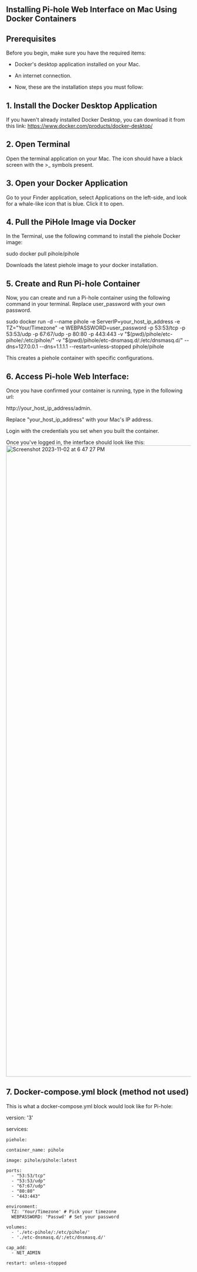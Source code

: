 ## Installing Pi-hole Web Interface on Mac Using Docker Containers

## Prerequisites

Before you begin, make sure you have the required items:

- Docker's desktop application installed on your Mac. 
- An internet connection.

- Now, these are the installation steps you must follow:
## 1. Install the Docker Desktop Application

If you haven't already installed Docker Desktop, you can download it from this link: https://www.docker.com/products/docker-desktop/


## 2. Open Terminal
Open the terminal application on your Mac. The icon should have a black screen with the >_ symbols present.

## 3. Open your Docker Application
Go to your Finder application, select Applications on the left-side, and look for a whale-like icon that is blue. Click it to open. 

## 4. Pull the PiHole Image via Docker
In the Terminal, use the following command to install the piehole Docker image:


sudo docker pull pihole/pihole

Downloads the latest piehole image to your docker installation. 

## 5. Create and Run Pi-hole Container
Now, you can create and run a Pi-hole container using the following command in your terminal. Replace user_password with your own password.


sudo docker run -d --name pihole -e ServerIP=your_host_ip_address -e TZ="Your/Timezone" -e WEBPASSWORD=user_password -p 53:53/tcp -p 53:53/udp -p 67:67/udp -p 80:80  -p 443:443  -v "$(pwd)/pihole/etc-pihole/:/etc/pihole/"  -v "$(pwd)/pihole/etc-dnsmasq.d/:/etc/dnsmasq.d/"  --dns=127.0.0.1 --dns=1.1.1.1 --restart=unless-stopped pihole/pihole

This creates a piehole container with specific configurations.

## 6. Access Pi-hole Web Interface:
Once you have confirmed your container is running, type in the following url:

http://your_host_ip_address/admin.

Replace "your_host_ip_address" with your Mac's IP address.

Login with the credentials you set when you built the container. 

Once you've logged in, the interface should look like this:
<img width="1720" alt="Screenshot 2023-11-02 at 6 47 27 PM" src="https://github.com/Walton5888/pihole.github.io/assets/110494531/e44d2f11-5726-4cbe-9ac8-9d43935ae705">

## 7. Docker-compose.yml block (method not used)
This is what a docker-compose.yml block would look like for Pi-hole:


version: '3'

services:
  
    piehole:
  
    container_name: pihole
    
    image: pihole/pihole:latest
    
    ports:
      - "53:53/tcp"
      - "53:53/udp"
      - "67:67/udp"
      - "80:80"
      - "443:443"
    
    environment:
      TZ: 'Your/Timezone' # Pick your timezone
      WEBPASSWORD: 'Passwd' # Set your password
    
    volumes:
      - './etc-pihole/:/etc/pihole/'
      - './etc-dnsmasq.d/:/etc/dnsmasq.d/'
    
    cap_add:
      - NET_ADMIN
   
    restart: unless-stopped


